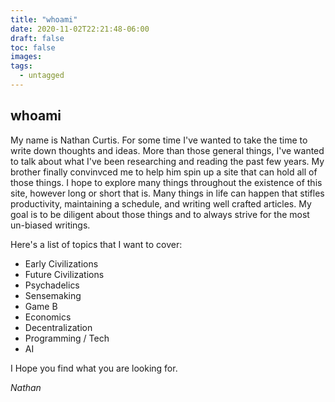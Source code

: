 ```yaml
---
title: "whoami"
date: 2020-11-02T22:21:48-06:00
draft: false
toc: false
images:
tags:
  - untagged
---
```


## whoami

My name is Nathan Curtis. For some time I've wanted to take the time to write down thoughts and ideas. More than those general things, I've wanted to talk about what I've been researching and reading the past few years. My brother finally convinvced me to help him spin up a site that can hold all of those things. I hope to explore many things throughout the existence of this site, however long or short that is. Many things in life can happen that stifles productivity, maintaining a schedule, and writing well crafted articles. My goal is to be diligent about those things and to always strive for the most un-biased writings. 

Here's a list of topics that I want to cover:
* Early Civilizations
* Future Civilizations
* Psychadelics
* Sensemaking
* Game B
* Economics
* Decentralization
* Programming / Tech
* AI

I Hope you find what you are looking for.

*Nathan*